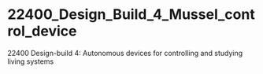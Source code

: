 # 22400_Design_Build_4_Mussel_control_device
22400 Design-build 4: Autonomous devices for controlling and studying living systems
